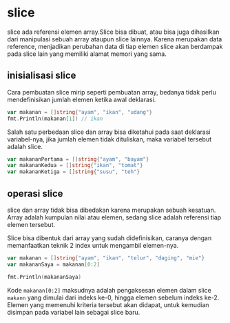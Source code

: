 # slice

slice ada referensi elemen array.Slice bisa dibuat, atau bisa juga dihasilkan dari manipulasi sebuah array ataupun slice lainnya. Karena merupakan data reference, menjadikan perubahan data di tiap elemen slice akan berdampak pada slice lain yang memiliki alamat memori yang sama.

## inisialisasi slice

Cara pembuatan slice mirip seperti pembuatan array, bedanya tidak perlu mendefinisikan jumlah elemen ketika awal deklarasi.

```go
var makanan = []string{"ayam", "ikan", "udang"}
fmt.Println(makanan[1]) // ikan
```

Salah satu perbedaan slice dan array bisa diketahui pada saat deklarasi variabel-nya, jika jumlah elemen tidak dituliskan, maka variabel tersebut adalah slice.

```go
var makananPertama = []string{"ayam", "bayam"}
var makananKedua = []string{"ikan", "tomat"}
var makananKetiga = []string{"susu", "teh"}
```

## operasi slice

slice dan array tidak bisa dibedakan karena merupakan sebuah kesatuan. Array adalah kumpulan nilai atau elemen, sedang slice adalah referensi tiap elemen tersebut.

Slice bisa dibentuk dari array yang sudah didefinisikan, caranya dengan memanfaatkan teknik 2 index untuk mengambil elemen-nya.

```go
var makanan = []string{"ayam", "ikan", "telur", "daging", "mie"}
var makananSaya = makanan[0:2]

fmt.Println(makananSaya)
```

Kode ``makanan[0:2]`` maksudnya adalah pengaksesan elemen dalam slice ``makann`` yang dimulai dari indeks ke-0, hingga elemen sebelum indeks ke-2. Elemen yang memenuhi kriteria tersebut akan didapat, untuk kemudian disimpan pada variabel lain sebagai slice baru.
